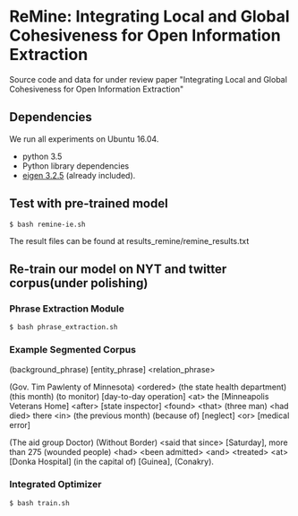 # ReMine: Integrating Local and Global Cohesiveness for Open Information Extraction
Source code and data for under review paper "Integrating Local and Global Cohesiveness for Open Information Extraction"

## Dependencies

We run all experiments on Ubuntu 16.04.

* python 3.5
* Python library dependencies
* [eigen 3.2.5](http://bitbucket.org/eigen/eigen/get/3.2.5.tar.bz2) (already included).

## Test with pre-trained model
```
$ bash remine-ie.sh
```
The result files can be found at results_remine/remine_results.txt

## Re-train our model on NYT and twitter corpus(under polishing)
### Phrase Extraction Module
```
$ bash phrase_extraction.sh
```
### Example Segmented Corpus
(background_phrase)
[entity_phrase]
\<relation_phrase\>

(Gov. Tim Pawlenty of Minnesota) \<ordered\> (the state health department) (this month) (to monitor) [day-to-day operation] \<at\> the [Minneapolis Veterans Home] \<after\> [state inspector] \<found\> \<that\> (three man) \<had died\> there \<in\> (the previous month) (because of) [neglect] \<or\> [medical error]
  
(The aid group Doctor) (Without Border) \<said that since\> [Saturday], more than 275 (wounded people) \<had\> \<been admitted\> \<and\> \<treated\> \<at\> [Donka Hospital] (in the capital of) [Guinea], (Conakry).

### Integrated Optimizer
```
$ bash train.sh
```
